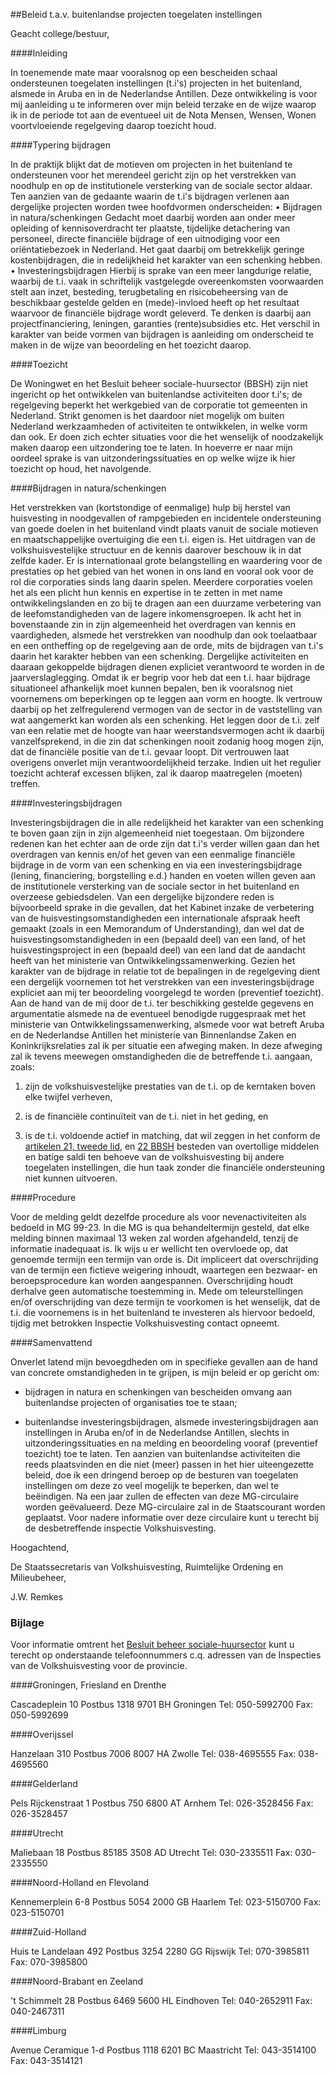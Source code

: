 <meta http-equiv='Content-Type' content='text/html; charset=utf-8' />

##Beleid t.a.v. buitenlandse projecten toegelaten instellingen

Geacht college/bestuur,    

####Inleiding

In toenemende mate maar vooralsnog op een bescheiden schaal ondersteunen toegelaten instellingen (t.i's) projecten in het buitenland, alsmede in Aruba en in de Nederlandse Antillen. Deze ontwikkeling is voor mij aanleiding u te informeren over mijn beleid terzake en de wijze waarop ik in de periode tot aan de eventueel uit de Nota Mensen, Wensen, Wonen voortvloeiende regelgeving daarop toezicht houd.    

####Typering bijdragen

In de praktijk blijkt dat de motieven om projecten in het buitenland te ondersteunen voor het merendeel gericht zijn op het verstrekken van noodhulp en op de institutionele versterking van de sociale sector aldaar. Ten aanzien van de gedaante waarin de t.i's bijdragen verlenen aan dergelijke projecten worden twee hoofdvormen onderscheiden: • Bijdragen in natura/schenkingen Gedacht moet daarbij worden aan onder meer opleiding of kennisoverdracht ter plaatste, tijdelijke detachering van personeel, directe financiële bijdrage of een uitnodiging voor een oriëntatiebezoek in Nederland. Het gaat daarbij om betrekkelijk geringe kostenbijdragen, die in redelijkheid het karakter van een schenking hebben. • Investeringsbijdragen Hierbij is sprake van een meer langdurige relatie, waarbij de t.i. vaak in schriftelijk vastgelegde overeenkomsten voorwaarden stelt aan inzet, besteding, terugbetaling en risicobeheersing van de beschikbaar gestelde gelden en (mede)-invloed heeft op het resultaat waarvoor de financiële bijdrage wordt geleverd. Te denken is daarbij aan projectfinanciering, leningen, garanties (rente)subsidies etc. Het verschil in karakter van beide vormen van bijdragen is aanleiding om onderscheid te maken in de wijze van beoordeling en het toezicht daarop.    

####Toezicht

De Woningwet en het Besluit beheer sociale-huursector (BBSH) zijn niet ingericht op het ontwikkelen van buitenlandse activiteiten door t.i's; de regelgeving beperkt het werkgebied van de corporatie tot gemeenten in Nederland. Strikt genomen is het daardoor niet mogelijk om buiten Nederland werkzaamheden of activiteiten te ontwikkelen, in welke vorm dan ook. Er doen zich echter situaties voor die het wenselijk of noodzakelijk maken daarop een uitzondering toe te laten. In hoeverre er naar mijn oordeel sprake is van uitzonderingssituaties en op welke wijze ik hier toezicht op houd, het navolgende.   

####Bijdragen in natura/schenkingen

Het verstrekken van (kortstondige of eenmalige) hulp bij herstel van huisvesting in noodgevallen of rampgebieden en incidentele ondersteuning van goede doelen in het buitenland vindt plaats vanuit de sociale motieven en maatschappelijke overtuiging die een t.i. eigen is. Het uitdragen van de volkshuisvestelijke structuur en de kennis daarover beschouw ik in dat zelfde kader. Er is internationaal grote belangstelling en waardering voor de prestaties op het gebied van het wonen in ons land en vooral ook voor de rol die corporaties sinds lang daarin spelen. Meerdere corporaties voelen het als een plicht hun kennis en expertise in te zetten in met name ontwikkelingslanden en zo bij te dragen aan een duurzame verbetering van de leefomstandigheden van de lagere inkomensgroepen. Ik acht het in bovenstaande zin in zijn algemeenheid het overdragen van kennis en vaardigheden, alsmede het verstrekken van noodhulp dan ook toelaatbaar en een ontheffing op de regelgeving aan de orde, mits de bijdragen van t.i's daarin het karakter hebben van een schenking. Dergelijke activiteiten en daaraan gekoppelde bijdragen dienen expliciet verantwoord te worden in de jaarverslaglegging. Omdat ik er begrip voor heb dat een t.i. haar bijdrage situationeel afhankelijk moet kunnen bepalen, ben ik vooralsnog niet voornemens om beperkingen op te leggen aan vorm en hoogte. Ik vertrouw daarbij op het zelfregulerend vermogen van de sector in de vaststelling van wat aangemerkt kan worden als een schenking. Het leggen door de t.i. zelf van een relatie met de hoogte van haar weerstandsvermogen acht ik daarbij vanzelfsprekend, in die zin dat schenkingen nooit zodanig hoog mogen zijn, dat de financiële positie van de t.i. gevaar loopt. Dit vertrouwen laat overigens onverlet mijn verantwoordelijkheid terzake. Indien uit het regulier toezicht achteraf excessen blijken, zal ik daarop maatregelen (moeten) treffen.    

####Investeringsbijdragen

Investeringsbijdragen die in alle redelijkheid het karakter van een schenking te boven gaan zijn in zijn algemeenheid niet toegestaan. Om bijzondere redenen kan het echter aan de orde zijn dat t.i's verder willen gaan dan het overdragen van kennis en/of het geven van een eenmalige financiële bijdrage in de vorm van een schenking en via een investeringsbijdrage (lening, financiering, borgstelling e.d.) handen en voeten willen geven aan de institutionele versterking van de sociale sector in het buitenland en overzeese gebiedsdelen. Van een dergelijke bijzondere reden is bijvoorbeeld sprake in die gevallen, dat het Kabinet inzake de verbetering van de huisvestingsomstandigheden een internationale afspraak heeft gemaakt (zoals in een Memorandum of Understanding), dan wel dat de huisvestingsomstandigheden in een (bepaald deel) van een land, of het huisvestingsproject in een (bepaald deel) van een land dat de aandacht heeft van het ministerie van Ontwikkelingssamenwerking. Gezien het karakter van de bijdrage in relatie tot de bepalingen in de regelgeving dient een dergelijk voornemen tot het verstrekken van een investeringsbijdrage expliciet aan mij ter beoordeling voorgelegd te worden (preventief toezicht). Aan de hand van de mij door de t.i. ter beschikking gestelde gegevens en argumentatie alsmede na de eventueel benodigde ruggespraak met het ministerie van Ontwikkelingssamenwerking, alsmede voor wat betreft Aruba en de Nederlandse Antillen het ministerie van Binnenlandse Zaken en Koninkrijksrelaties zal ik per situatie een afweging maken. In deze afweging zal ik tevens meewegen omstandigheden die de betreffende t.i. aangaan, zoals: 

1. zijn de volkshuisvestelijke prestaties van de t.i. op de kerntaken boven elke twijfel verheven,  

2. is de financiële continuïteit van de t.i. niet in het geding, en  

3. is de t.i. voldoende actief in matching, dat wil zeggen in het conform de [artikelen 21, tweede lid](../../../../../../../../AMvB/besluit/beheer/sociale-huursector/BWBR0005686/README.md), en [22 BBSH](../../../../../../../../AMvB/besluit/beheer/sociale-huursector/BWBR0005686/README.md) besteden van overtollige middelen en batige saldi ten behoeve van de volkshuisvesting bij andere toegelaten instellingen, die hun taak zonder die financiële ondersteuning niet kunnen uitvoeren.       

####Procedure

Voor de melding geldt dezelfde procedure als voor nevenactiviteiten als bedoeld in MG 99-23. In die MG is qua behandeltermijn gesteld, dat elke melding binnen maximaal 13 weken zal worden afgehandeld, tenzij de informatie inadequaat is. Ik wijs u er wellicht ten overvloede op, dat genoemde termijn een termijn van orde is. Dit impliceert dat overschrijding van de termijn een fictieve weigering inhoudt, waartegen een bezwaar- en beroepsprocedure kan worden aangespannen. Overschrijding houdt derhalve geen automatische toestemming in. Mede om teleurstellingen en/of overschrijding van deze termijn te voorkomen is het wenselijk, dat de t.i. die voornemens is in het buitenland te investeren als hiervoor bedoeld, tijdig met betrokken Inspectie Volkshuisvesting contact opneemt.    

####Samenvattend

Onverlet latend mijn bevoegdheden om in specifieke gevallen aan de hand van concrete omstandigheden in te grijpen, is mijn beleid er op gericht om: 

- bijdragen in natura en schenkingen van bescheiden omvang aan buitenlandse projecten of organisaties toe te staan;  

- buitenlandse investeringsbijdragen, alsmede investeringsbijdragen aan instellingen in Aruba en/of in de Nederlandse Antillen, slechts in uitzonderingssituaties en na melding en beoordeling vooraf (preventief toezicht) toe te laten.   Ten aanzien van buitenlandse activiteiten die reeds plaatsvinden en die niet (meer) passen in het hier uiteengezette beleid, doe ik een dringend beroep op de besturen van toegelaten instellingen om deze zo veel mogelijk te beperken, dan wel te beëindigen. Na een jaar zullen de effecten van deze MG-circulaire worden geëvalueerd. Deze MG-circulaire zal in de Staatscourant worden geplaatst. Voor nadere informatie over deze circulaire kunt u terecht bij de desbetreffende inspectie Volkshuisvesting.      

Hoogachtend, 

De 
Staatssecretaris van Volkshuisvesting, Ruimtelijke Ordening en Milieubeheer, 

J.W. Remkes     

### Bijlage  

Voor informatie omtrent het [Besluit beheer sociale-huursector](../../../../../../../../AMvB/besluit/beheer/sociale-huursector/BWBR0005686/README.md) kunt u terecht op onderstaande telefoonnummers c.q. adressen van de Inspecties van de Volkshuisvesting voor de provincie. 

####Groningen, Friesland en Drenthe

Cascadeplein 10 Postbus 1318 9701 BH Groningen Tel: 050-5992700 Fax: 050-5992699  

####Overijssel

Hanzelaan 310 Postbus 7006 8007 HA Zwolle Tel: 038-4695555 Fax: 038-4695560  

####Gelderland

Pels Rijckenstraat 1 Postbus 750 6800 AT Arnhem Tel: 026-3528456 Fax: 026-3528457  

####Utrecht

Maliebaan 18 Postbus 85185 3508 AD Utrecht Tel: 030-2335511 Fax: 030-2335550  

####Noord-Holland en Flevoland

Kennemerplein 6-8 Postbus 5054 2000 GB Haarlem Tel: 023-5150700 Fax: 023-5150701  

####Zuid-Holland

Huis te Landelaan 492 Postbus 3254 2280 GG Rijswijk Tel: 070-3985811 Fax: 070-3985800  

####Noord-Brabant en Zeeland

't Schimmelt 28 Postbus 6469 5600 HL Eindhoven Tel: 040-2652911 Fax: 040-2467311  

####Limburg

Avenue Ceramique 1-d Postbus 1118 6201 BC Maastricht Tel: 043-3514100 Fax: 043-3514121  

